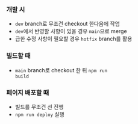 ### 개발 시
- <code>dev</code> branch로 무조건 checkout 한다음에 작업
- <code>dev</code>에서 반영할 사항이 있을 경우 <code>main</code>으로 merge
- 급한 수정 사항이 필요할 경우 <code>hotfix</code> branch를 활용


### 빌드할 때
- <code>main</code> branch로 checkout 한 뒤 <code>npm run build</code>


### 페이지 배포할 때
- 빌드를 무조건 선 진행
- <code>npm run deploy</code> 실행

